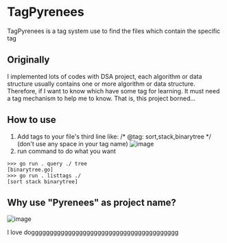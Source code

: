 # TagPyrenees
TagPyrenees is a tag system use to find the files which contain the specific tag

## Originally
I implemented lots of codes with DSA project, each algorithm or data structure usually contains one or more algorithm or data structure.
Therefore, if I want to know which have some tag for learning. It must need a tag mechanism to help me to know. That is, this project borned...

## How to use
1. Add tags to your file's third line like: /* @tag: sort,stack,binarytree */  (don't use any space in your tag name)
![image](https://github.com/QingYunTasha/TagPyrenees/assets/100518681/60d42bef-681e-4843-acb3-2eb8401f53dc)
2. run command to do what you want
```
>>> go run . query ./ tree
[binarytree.go]
>>> go run . listtags ./
[sort stack binarytree]
```

## Why use "Pyrenees" as project name?
![image](https://github.com/QingYunTasha/TagPyrenees/assets/100518681/150bdeef-09bd-4be3-83ab-345e45058966)

I love dogggggggggggggggggggggggggggggggggggggggg
